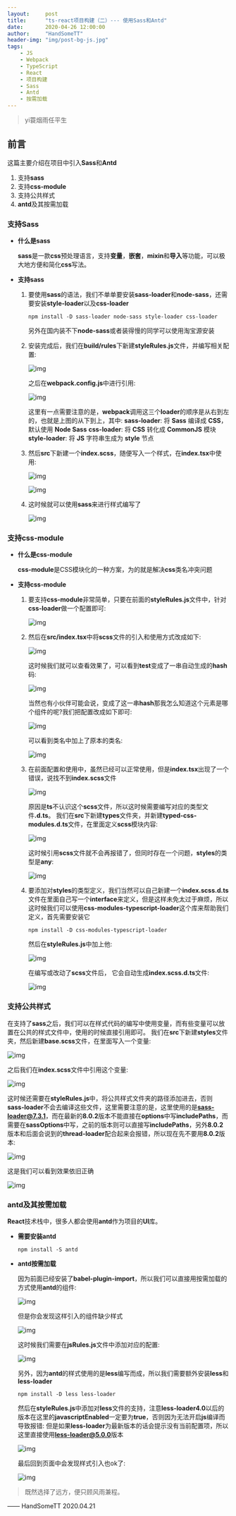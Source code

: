 ```yaml
---
layout:     post
title:      "ts-react项目构建（二）--- 使用Sass和Antd"
date:       2020-04-26 12:00:00
author:     "HandSomeTT"
header-img: "img/post-bg-js.jpg"
tags:
    - JS
    - Webpack
    - TypeScript
    - React
    - 项目构建
    - Sass
    - Antd
    - 按需加载
---
```



>yi蓑烟雨任平生

## 前言
这篇主要介绍在项目中引入**Sass**和**Antd**
1. 支持**sass**
2. 支持**css-module**
3. 支持公共样式
4. **antd**及其按需加载

### 支持Sass


* **什么是sass**

  **sass**是一款**css**预处理语言，支持**变量**，**嵌套**，**mixin**和**导入**等功能，可以极大地方便和简化**css**写法。

* **支持sass**

  1. 要使用**sass**的语法，我们不单单要安装**sass-loader**和**node-sass**，还需要安装**style-loader**以及**css-loader**
     
     ```
     npm install -D sass-loader node-sass style-loader css-loader
     ```

     另外在国内装不下**node-sass**或者装得慢的同学可以使用淘宝源安装
  
  2. 安装完成后，我们在**build/rules**下新建**styleRules.js**文件，并编写相关配置:
     
     ![img](/img/sass-antd/img1.png)

     之后在**webpack.config.js**中进行引用:

     ![img](/img/sass-antd/img2.png)

     这里有一点需要注意的是，**webpack**调用这三个**loader**的顺序是从右到左的，也就是上图的从下到上，其中:
     **sass-loader**: 将 **Sass** 编译成 **CSS**，默认使用 **Node Sass**
     **css-loader**: 将 **CSS** 转化成 **CommonJS** 模块
     **style-loader**: 将 **JS** 字符串生成为 **style** 节点

  3. 然后**src**下新建一个**index.scss**，随便写入一个样式，在**index.tsx**中使用:

     ![img](/img/sass-antd/img3.png)

     ![img](/img/sass-antd/img4.png)

  4. 这时候就可以使用**sass**来进行样式编写了

     ![img](/img/sass-antd/img5.png)

### 支持css-module

* **什么是css-module**

  **css-module**是CSS模块化的一种方案，为的就是解决**css**类名冲突问题

* **支持css-module**

  1. 要支持**css-module**非常简单，只要在前面的**styleRules.js**文件中，针对**css-loader**做一个配置即可:

     ![img](/img/sass-antd/img6.png)
  
  2. 然后在**src/index.tsx**中将**scss**文件的引入和使用方式改成如下:

     ![img](/img/sass-antd/img7.png)

     这时候我们就可以查看效果了，可以看到**test**变成了一串自动生成的**hash**码:

     ![img](/img/sass-antd/img8.png)

     当然也有小伙伴可能会说，变成了这一串**hash**那我怎么知道这个元素是哪个组件的呢?我们把配置改成如下即可:

     ![img](/img/sass-antd/img9.png)

     可以看到类名中加上了原本的类名:

     ![img](/img/sass-antd/img10.png)

  3. 在前面配置和使用中，虽然已经可以正常使用，但是**index.tsx**出现了一个错误，说找不到**index.scss**文件

     ![img](/img/sass-antd/img11.png)

     原因是**ts**不认识这个**scss**文件，所以这时候需要编写对应的类型文件<strong>.d.ts</strong>。
     我们在**src**下新建**types**文件夹，并新建**typed-css-modules.d.ts**文件，在里面定义**scss**模块内容:

     ![img](/img/sass-antd/img12.png)

     这时候引用**scss**文件就不会再报错了，但同时存在一个问题，**styles**的类型是**any**:

     ![img](/img/sass-antd/img13.png)

  4. 要添加对**styles**的类型定义，我们当然可以自己新建一个**index.scss.d.ts**文件在里面自己写一个**interface**来定义，但是这样未免太过于麻烦，所以这时候我们可以使用**css-modules-typescript-loader**这个库来帮助我们定义，首先需要安装它

     ```
     npm install -D css-modules-typescript-loader
     ```

     然后在**styleRules.js**中加上他:

     ![img](/img/sass-antd/img14.png)

     在编写或改动了**scss**文件后， 它会自动生成**index.scss.d.ts**文件:

     ![img](/img/sass-antd/img15.png)

### 支持公共样式

  在支持了**sass**之后，我们可以在样式代码的编写中使用变量，而有些变量可以放置在公共的样式文件中，使用的时候直接引用即可。
  我们在**src**下新建**styles**文件夹，然后新建**base.scss**文件，在里面写入一个变量:

  ![img](/img/sass-antd/img16.png)

  之后我们在**index.scss**文件中引用这个变量:

  ![img](/img/sass-antd/img17.png)

  这时候还需要在**styleRules.js**中，将公共样式文件夹的路径添加进去，否则**sass-loader**不会去编译这些文件，这里需要注意的是，这里使用的是**sass-loader@7.3.1**，而在最新的**8.0.2**版本不能直接在**options**中写**includePaths**，而需要在**sassOptions**中写，之前的版本则可以直接写**includePaths**，另外**8.0.2**版本和后面会说到的**thread-loader**配合起来会报错，所以现在先不要用**8.0.2**版本:

  ![img](/img/sass-antd/img18.png)

  这是我们可以看到效果依旧正确

  ![img](/img/sass-antd/img19.png)

### antd及其按需加载

  **React**技术栈中，很多人都会使用**antd**作为项目的**UI**库。

* **需要安装antd**

  ```
  npm install -S antd
  ```

* **antd按需加载**

  因为前面已经安装了**babel-plugin-import**，所以我们可以直接用按需加载的方式使用**antd**的组件:

  ![img](/img/sass-antd/img20.png)

  但是你会发现这样引入的组件缺少样式

  ![img](/img/sass-antd/img21.png)

  这时候我们需要在**jsRules.js**文件中添加对应的配置:

  ![img](/img/sass-antd/img22.png)

  另外，因为**antd**的样式使用的是**less**编写而成，所以我们需要额外安装**less**和**less-loader**

  ```
  npm install -D less less-loader
  ```
  然后在**styleRules.js**中添加对**less**文件的支持，注意**less-loader4.0**以后的版本在这里的**javascriptEnabled**一定要为**true**，否则因为无法开启**js**编译而导致报错:
  但是如果**less-loader**为最新版本的话会提示没有当前配置项，所以这里直接使用**less-loader@5.0.0**版本

  ![img](/img/sass-antd/img23.png)

  最后回到页面中会发现样式引入也ok了:

  ![img](/img/sass-antd/img24.png)


>既然选择了远方，便只顾风雨兼程。

—— HandSomeTT 2020.04.21
